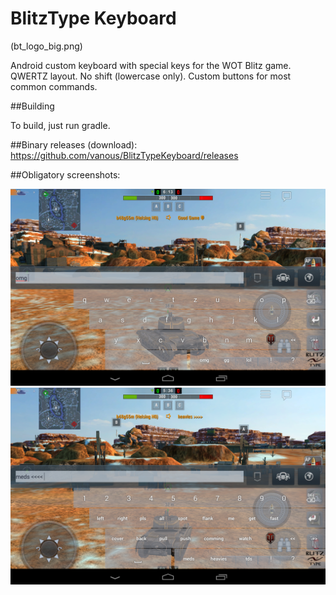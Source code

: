 # BlitzType Keyboard

(bt_logo_big.png)

Android custom keyboard with special keys for the WOT Blitz game. QWERTZ layout. No shift (lowercase only). Custom buttons for most common commands.


##Building

To build, just run gradle.

##Binary releases (download):
https://github.com/vanous/BlitzTypeKeyboard/releases

##Obligatory screenshots:

![Screenshot](Screenshot_2017-01-01-00-24-15.png)
![Screenshot](Screenshot_2017-01-01-00-24-51.png)
